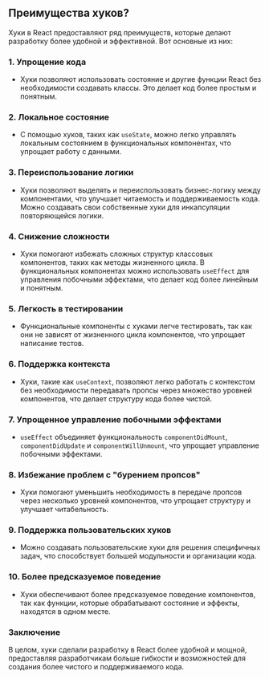 ## Преимущества хуков?

Хуки в React предоставляют ряд преимуществ, которые делают разработку более удобной и эффективной. Вот основные из них:

### 1. **Упрощение кода**
   - Хуки позволяют использовать состояние и другие функции React без необходимости создавать классы. Это делает код более простым и понятным.

### 2. **Локальное состояние**
   - С помощью хуков, таких как `useState`, можно легко управлять локальным состоянием в функциональных компонентах, что упрощает работу с данными.

### 3. **Переиспользование логики**
   - Хуки позволяют выделять и переиспользовать бизнес-логику между компонентами, что улучшает читаемость и поддерживаемость кода. Можно создавать свои собственные хуки для инкапсуляции повторяющейся логики.

### 4. **Снижение сложности**
   - Хуки помогают избежать сложных структур классовых компонентов, таких как методы жизненного цикла. В функциональных компонентах можно использовать `useEffect` для управления побочными эффектами, что делает код более линейным и понятным.

### 5. **Легкость в тестировании**
   - Функциональные компоненты с хуками легче тестировать, так как они не зависят от жизненного цикла компонентов, что упрощает написание тестов.

### 6. **Поддержка контекста**
   - Хуки, такие как `useContext`, позволяют легко работать с контекстом без необходимости передавать пропсы через множество уровней компонентов, что делает структуру кода более чистой.

### 7. **Упрощенное управление побочными эффектами**
   - `useEffect` объединяет функциональность `componentDidMount`, `componentDidUpdate` и `componentWillUnmount`, что упрощает управление побочными эффектами.

### 8. **Избежание проблем с "бурением пропсов"**
   - Хуки помогают уменьшить необходимость в передаче пропсов через несколько уровней компонентов, что упрощает структуру и улучшает читабельность.

### 9. **Поддержка пользовательских хуков**
   - Можно создавать пользовательские хуки для решения специфичных задач, что способствует большей модульности и организации кода.

### 10. **Более предсказуемое поведение**
   - Хуки обеспечивают более предсказуемое поведение компонентов, так как функции, которые обрабатывают состояние и эффекты, находятся в одном месте.

### Заключение
В целом, хуки сделали разработку в React более удобной и мощной, предоставляя разработчикам больше гибкости и возможностей для создания более чистого и поддерживаемого кода.